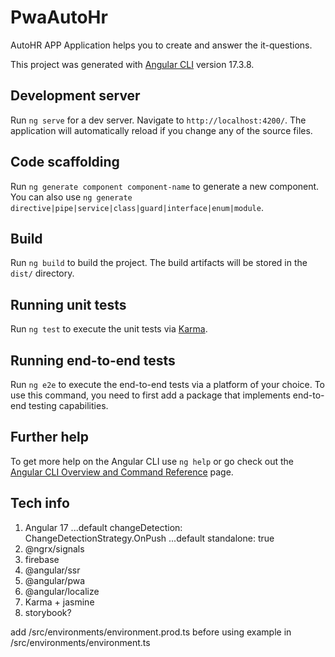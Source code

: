 # PwaAutoHr

AutoHR APP
Application helps you to create and answer the it-questions.

This project was generated with [Angular CLI](https://github.com/angular/angular-cli) version 17.3.8.

## Development server

Run `ng serve` for a dev server. Navigate to `http://localhost:4200/`. The application will automatically reload if you change any of the source files.

## Code scaffolding

Run `ng generate component component-name` to generate a new component. You can also use `ng generate directive|pipe|service|class|guard|interface|enum|module`.

## Build

Run `ng build` to build the project. The build artifacts will be stored in the `dist/` directory.

## Running unit tests

Run `ng test` to execute the unit tests via [Karma](https://karma-runner.github.io).

## Running end-to-end tests

Run `ng e2e` to execute the end-to-end tests via a platform of your choice. To use this command, you need to first add a package that implements end-to-end testing capabilities.

## Further help

To get more help on the Angular CLI use `ng help` or go check out the [Angular CLI Overview and Command Reference](https://angular.io/cli) page.

## Tech info

1. Angular 17
...default changeDetection: ChangeDetectionStrategy.OnPush
...default standalone: true
2. @ngrx/signals
3. firebase
4. @angular/ssr
5. @angular/pwa
6. @angular/localize
7. Karma + jasmine
8. storybook?

add /src/environments/environment.prod.ts before using
example in /src/environments/environment.ts